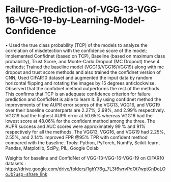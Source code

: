 # Failure-Prediction-of-VGG-13-VGG-16-VGG-19-by-Learning-Model-Confidence
•	Used the true class probability (TCP) of the models to analyze the correlation of misdetection with the confidence score of the model; Implemented Confidnet (based on TCP), Baseline (based on maximum class probability), Trust Score, and Monte-Carlo Dropout (MC Dropout) these 4 methods; Trained the baseline model (VGG13/VGG16/VGG19) along with mc dropout and trust score methods and also trained the confidnet version of CNN; Used CIFAR10 dataset and augmented the input data by random horizontal flipping and rotating the images by 15 degrees anticlockwise. Observed that the confidnet method outperforms the rest of the methods. This confirms that TCP is an adequate confidence criterion for failure prediction and ConfidNet is able to learn it. By using confidnet method the improvements of the AUPR error scores of the VGG13, VGG16, and VGG19 over their baseline counterparts are 2.27%, 2.99%, and 2.99% respectively. VGG19 had the highest AUPR error at 50.65% whereas VGG16 had the lowest score at 48.06% for the confident method among the three. The AUPR success and AUC scores were approximately 99 % and 91% respectively for all the methods. The VGG13, VGG16, and VGG19 had 2.25%, 2.55%, and 2.14% improved FPR @95% TPR with confident method compared with the baseline. Tools: Python, PyTorch, NumPy, Scikit-learn, Pandas, Matplotlib, SciPy, PIL, Google Colab 

 
 Weights for baseline and ConfidNet of VGG-13-VGG-16-VGG-19 on CIFAR10 datasets : https://drive.google.com/drive/folders/1ghY76g_7L3f6wrvPdOt7wptGnDoLOoJb?usp=share_link

